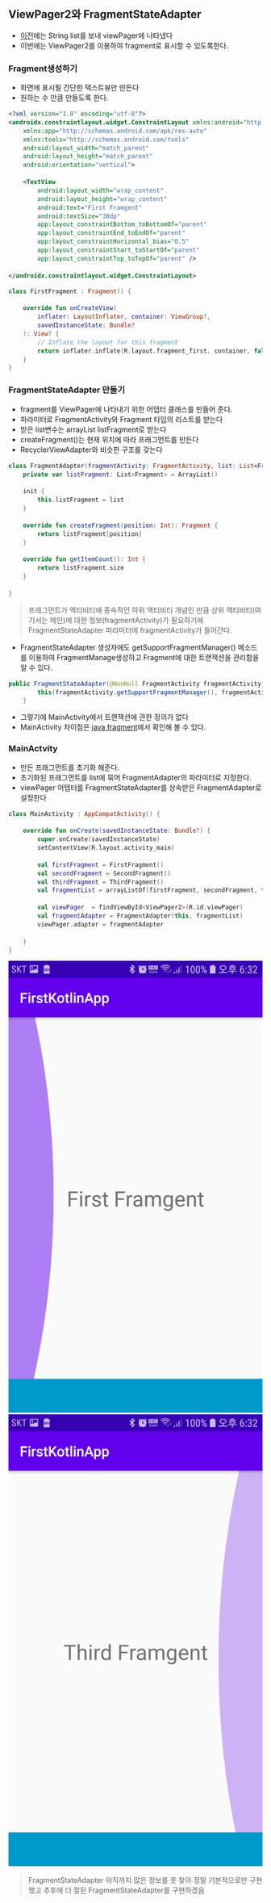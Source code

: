 ## ViewPager2와 FragmentStateAdapter 

- [이전](https://github.com/vvvvvoin/TIL/blob/master/android/kotlin/ViewPager2.md)에는 String list를 보내 viewPager에 나타냈다
- 이번에는 ViewPager2를 이용하여 fragment로 표시할 수 있도록한다.

### Fragment생성하기
- 화면에 표시될 간단한 텍스트뷰만 만든다
- 원하는 수 만큼 만들도록 한다.
```xml
<?xml version="1.0" encoding="utf-8"?>
<androidx.constraintlayout.widget.ConstraintLayout xmlns:android="http://schemas.android.com/apk/res/android"
    xmlns:app="http://schemas.android.com/apk/res-auto"
    xmlns:tools="http://schemas.android.com/tools"
    android:layout_width="match_parent"
    android:layout_height="match_parent"
    android:orientation="vertical">

    <TextView
        android:layout_width="wrap_content"
        android:layout_height="wrap_content"
        android:text="First Framgent"
        android:textSize="30dp"
        app:layout_constraintBottom_toBottomOf="parent"
        app:layout_constraintEnd_toEndOf="parent"
        app:layout_constraintHorizontal_bias="0.5"
        app:layout_constraintStart_toStartOf="parent"
        app:layout_constraintTop_toTopOf="parent" />

</androidx.constraintlayout.widget.ConstraintLayout>
```
```kotlin
class FirstFragment : Fragment() {

    override fun onCreateView(
        inflater: LayoutInflater, container: ViewGroup?,
        savedInstanceState: Bundle?
    ): View? {
        // Inflate the layout for this fragment
        return inflater.inflate(R.layout.fragment_first, container, false)
    }
}
```
### FragmentStateAdapter 만들기
- fragment를 ViewPager에 나타내기 위한 어댑터 클래스를 만들어 준다.
- 파라미터로 FragmentActivity와 Fragment 타입의 리스트를 받는다
- 받은 list변수는 arrayList listFragment로 받는다
- createFragment()는 현재 위치에 따라 프래그먼트를 만든다
- RecyclerViewAdapter와 비슷한 구조를 갖는다
```kotlin
class FragmentAdapter(fragmentActivity: FragmentActivity, list: List<Fragment>) :  FragmentStateAdapter(fragmentActivity) {
    private var listFragment: List<Fragment> = ArrayList()

    init {
        this.listFragment = list
    }

    override fun createFragment(position: Int): Fragment {
        return listFragment[position]
    }

    override fun getItemCount(): Int {
        return listFragment.size
    }

}
```
> 프래그먼트가 액티비티에 종속적인 하위 액티비티 개념인 만큼 상위 액티비티(여기서는 메인)에 대한 정보(fragmentActivity)가 필요하기에 FragmentStateAdapter 파라미터에 fragmentActivity가 들어간다.

- FragmentStateAdapter 생성자에도 getSupportFragmentManager() 메소드를 이용하여 FragmentManage생성하고 Fragment에 대한 트랜잭션을 관리함을 알 수 있다.
```java
public FragmentStateAdapter(@NonNull FragmentActivity fragmentActivity) {
        this(fragmentActivity.getSupportFragmentManager(), fragmentActivity.getLifecycle());
    }
```
- 그렇기에 MainActivity에서 트랜잭션에 관한 정의가 없다
- MainActivity 차이점은 [java fragment](https://github.com/vvvvvoin/TIL/blob/master/android/java/Fragment.md)에서 확인해 볼 수 있다.



### MainActvity
- 만든 프래그먼트를 초기화 해준다.
- 초기화된 프래그먼트를 list에 묶어 FragmentAdapter의 파라미터로 지정한다.
- viewPager 어탭터를 FragmentStateAdapter를 상속받은 FragmentAdapter로 설정한다
```kotlin
class MainActivity : AppCompatActivity() {

    override fun onCreate(savedInstanceState: Bundle?) {
        super.onCreate(savedInstanceState)
        setContentView(R.layout.activity_main)

        val firstFragment = FirstFragment()
        val secondFragment = SecondFragment()
        val thirdFragment = ThirdFragment()
        val fragmentList = arrayListOf(firstFragment, secondFragment, thirdFragment)

        val viewPager  = findViewById<ViewPager2>(R.id.viewPager)
        val fragmentAdapter = FragmentAdapter(this, fragmentList)
        viewPager.adapter = fragmentAdapter

    }
}
```

![viewPagerFragment1](image/viewPagerFragment1.JPG)
![viewPagerFragment2](image/viewPagerFragment2.JPG)

> FragmentStateAdapter 아직까지 많은 정보를 못 찾아 정말 기본적으로만 구현했고
> 추후에 더 잘된 FragmentStateAdapter를 구현하겠음